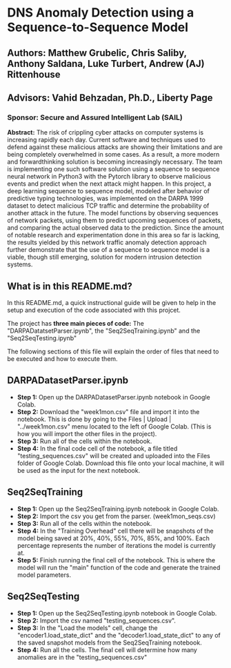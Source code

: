 # DNS Anomaly Detection using a Sequence-to-Sequence Model  
## **Authors:** Matthew Grubelic, Chris Saliby, Anthony Saldana, Luke Turbert, Andrew (AJ) Rittenhouse  
## Advisors: Vahid Behzadan, Ph.D., Liberty Page 
### Sponsor: Secure and Assured Intelligent Lab (SAIL)  
**Abstract:**
The risk of crippling cyber attacks on computer systems is increasing rapidly each day. Current software and techniques used to defend against these malicious attacks are showing their limitations and are being completely overwhelmed in some cases. As a result, a more modern and forwardthinking solution is becoming increasingly necessary. The team is implementing one such software solution using a sequence to sequence neural network in Python3 with the Pytorch library to observe malicious events and predict when the next attack might happen. In this project, a deep learning sequence to sequence model, modeled after behavior of predictive typing technologies, was implemented on the DARPA 1999 dataset to detect malicious TCP traffic and determine the probability of another attack in the future. The model functions by observing sequences of network packets, using them to predict upcoming sequences of packets, and comparing the actual observed data to the prediction. Since the amount of notable research and experimentation done in this area so far is lacking, the results yielded by this network traffic anomaly detection approach further demonstrate that the use of a sequence to sequence model is a viable, though still emerging, solution for modern intrusion detection systems.  


## What is in this README.md? 

In this README.md, a quick instructional guide will be given to help in the setup and execution of the code associated with this projcet.

The project has **three main pieces of code:** The "DARPADatatsetParser.ipynb", the "Seq2SeqTraining.ipynb" and the "Seq2SeqTesting.ipynb"

The following sections of this file will explain the order of files that need to be executed and how to execute them. 

## DARPADatasetParser.ipynb 
* **Step 1:** Open up the DARPADatasetParser.ipynb notebook in Google Colab.
* **Step 2:** Download the "week1mon.csv" file and import it into the notebook. This is done by going to the Files | Upload | "../week1mon.csv" menu located to the left of Google Colab. (This is how you will import the other files in the project). 
* **Step 3:** Run all of the cells within the notebook. 
* **Step 4:** In the final code cell of the notebook, a file titled "testing_sequences.csv" will be created and uploaded into the Files folder of Google Colab. Download this file onto your local machine, it will be used as the input for the next notebook. 


## Seq2SeqTraining
* **Step 1:** Open up the Seq2SeqTraining.ipynb notebook in Google Colab.
* **Step 2:** Import the csv you get from the parser. (week1mon_seqs.csv)
* **Step 3:** Run all of the cells within the notebook.
* **Step 4:** In the "Training Overhead" cell there will be snapshots of the model being saved at 20%, 40%, 55%, 70%, 85%, and 100%. Each percentage represents the number of iterations the model is currently at.
* **Step 5:** Finish running the final cell of the notebook. This is where the model will run the "main" function of the code and generate the trained model parameters. 


## Seq2SeqTesting
* **Step 1:** Open up the Seq2SeqTesting.ipynb notebook in Google Colab.
* **Step 2:** Import the csv named "testing_sequences.csv".
* **Step 3:** In the "Load the models" cell, change the "encoder1.load_state_dict" and the "decoder1.load_state_dict" to any of the saved snapshot models from the Seq2SeqTraining notebook.
* **Step 4:** Run all the cells. The final cell will determine how many anomalies are in the "testing_sequences.csv"
